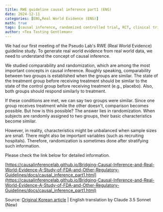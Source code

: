 ```yaml
---
title: RWE guideline causal inference part1 (ENG)
date: 2024-12-11
categories: [ENG,Real World Evidence (ENG)]
math: true
tags: [causal inference, randomized controlled trial, RCT, clinical trial]     # TAG names should always be lowercase
author: <Tea Tasting Gentleman>
---
```

We had our first meeting of the Pseudo Lab's RWE (Real World Evidence) guideline study. To generate real world evidence from real world data, we need to understand the concept of causal inference.

We studied comparability and randomization, which are among the most important concepts in causal inference. Roughly speaking, comparability between two groups is established when the groups are similar. The state of the treatment group before receiving treatment should be similar to the state of the control group before receiving treatment (e.g., placebo). Also, both groups should respond similarly to treatment.

If these conditions are met, we can say two groups were similar. Since one group receives treatment while the other doesn't, comparison becomes possible. But how is this possible? The answer lies in randomization. When subjects are randomly assigned to two groups, their basic characteristics become similar.

However, in reality, characteristics might be unbalanced when sample sizes are small. There might also be important variables (such as recruiting hospitals). Therefore, randomization is sometimes done after stratifying such information.

Please check the link below for detailed information.

[https://causalinferencelab.github.io/Bridging-Causal-Inference-and-Real-World-Evidence-A-Study-of-FDA-and-Other-Regulatory-Guidelines/docs/causal_inference_part1.html](https://causalinferencelab.github.io/Bridging-Causal-Inference-and-Real-World-Evidence-A-Study-of-FDA-and-Other-Regulatory-Guidelines/docs/causal_inference_part1.html)

Source: [Original Korean article](https://tea-tasting-statisticians.github.io/posts/RWE_guideline_week1/) \| English translation by Claude 3.5 Sonnet (New)